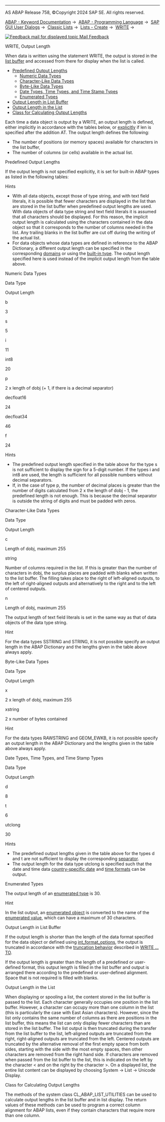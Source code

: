   

* * *

AS ABAP Release 758, ©Copyright 2024 SAP SE. All rights reserved.

[ABAP - Keyword Documentation](https://help.sap.com/doc/abapdocu_758_index_htm/7.58/en-US/abenabap.htm) →  [ABAP - Programming Language](https://help.sap.com/doc/abapdocu_758_index_htm/7.58/en-US/abenabap_reference.htm) →  [SAP GUI User Dialogs](https://help.sap.com/doc/abapdocu_758_index_htm/7.58/en-US/abenabap_screens.htm) →  [Classic Lists](https://help.sap.com/doc/abapdocu_758_index_htm/7.58/en-US/abenabap_dynpro_list.htm) →  [Lists - Create](https://help.sap.com/doc/abapdocu_758_index_htm/7.58/en-US/abenabap_lists.htm) →  [WRITE](https://help.sap.com/doc/abapdocu_758_index_htm/7.58/en-US/abapwrite-.htm) → 

 [![](Mail.gif?object=Mail.gif "Feedback mail for displayed topic") Mail Feedback](mailto:f1_help@sap.com?subject=Feedback%20on%20ABAP%20Documentation&body=Document:%20WRITE%2C%20Output%20Length%2C%20ABENWRITE_OUTPUT_LENGTH%2C%20758%0D%0A%0D%0AError:%0D%0A%0D%0A%0D%0A%0D%0ASuggestion%20for%20improvement:)

WRITE, Output Length

When data is written using the statement WRITE, the output is stored in the [list buffer](https://help.sap.com/doc/abapdocu_758_index_htm/7.58/en-US/abenlist_buffer_glosry.htm "Glossary Entry") and accessed from there for display when the list is called.

-   [Predefined Output Lengths](#@@ITOC@@ABENWRITE_OUTPUT_LENGTH_1)
    -   [Numeric Data Types](#@@ITOC@@ABENWRITE_OUTPUT_LENGTH_2)
    -   [Character-Like Data Types](#@@ITOC@@ABENWRITE_OUTPUT_LENGTH_3)
    -   [Byte-Like Data Types](#@@ITOC@@ABENWRITE_OUTPUT_LENGTH_4)
    -   [Date Types, Time Types, and Time Stamp Types](#@@ITOC@@ABENWRITE_OUTPUT_LENGTH_5)
    -   [Enumerated Types](#@@ITOC@@ABENWRITE_OUTPUT_LENGTH_6)
-   [Output Length in List Buffer](#@@ITOC@@ABENWRITE_OUTPUT_LENGTH_7)
-   [Output Length in the List](#@@ITOC@@ABENWRITE_OUTPUT_LENGTH_8)
-   [Class for Calculating Output Lengths](#@@ITOC@@ABENWRITE_OUTPUT_LENGTH_9)

Each time a data object is output by a WRITE, an output length is defined, either implicitly in accordance with the tables below, or [explicitly](https://help.sap.com/doc/abapdocu_758_index_htm/7.58/en-US/abapwrite-.htm) if len is specified after the addition AT. The output length defines the following:

-   The number of positions (or memory spaces) available for characters in the list buffer,
-   The number of columns (or cells) available in the actual list.

Predefined Output Lengths   

If the output length is not specified explicitly, it is set for built-in ABAP types as listed in the following tables:

Hints

-   With all data objects, except those of type string, and with text field literals, it is possible that fewer characters are displayed in the list than are stored in the list buffer when predefined output lengths are used. With data objects of data type string and text field literals it is assumed that all characters should be displayed. For this reason, the implicit output length is calculated using the characters contained in the data object so that it corresponds to the number of columns needed in the list. Any trailing blanks in the list buffer are cut off during the writing of the actual list.
-   For data objects whose data types are defined in reference to the ABAP Dictionary, a different output length can be specified in the corresponding [domains](https://help.sap.com/doc/abapdocu_758_index_htm/7.58/en-US/abenddic_domains.htm) or using the [built-in type](https://help.sap.com/doc/abapdocu_758_index_htm/7.58/en-US/abenddic_builtin_types.htm). The output length specified here is used instead of the implicit output length from the table above.

Numeric Data Types   

Data Type

Output Length

b

3

s

5

i

11

int8

20

p

2 x length of dobj (+ 1, if there is a decimal separator)

decfloat16

24

decfloat34

46

f

24

Hints

-   The predefined output length specified in the table above for the type s is not sufficient to display the sign for a 5-digit number. If the types i and int8 are used, the length is sufficient for all possible numbers without decimal separators.
-   If, in the case of type p, the number of decimal places is greater than the number of digits calculated from 2 x the length of dobj - 1, the predefined length is not enough. This is because the decimal separator is outside the string of digits and must be padded with zeros.

Character-Like Data Types   

Data Type

Output Length

c

Length of dobj, maximum 255

string

Number of columns required in the list. If this is greater than the number of characters in dobj, the surplus places are padded with blanks when written to the list buffer. The filling takes place to the right of left-aligned outputs, to the left of right-aligned outputs and alternatively to the right and to the left of centered outputs.

n

Length of dobj, maximum 255

The output length of text field literals is set in the same way as that of data objects of the data type string.

Hint

For the data types SSTRING and STRING, it is not possible specify an output length in the ABAP Dictionary and the lengths given in the table above always apply.

Byte-Like Data Types   

Data Type

Output Length

x

2 x length of dobj, maximum 255

xstring

2 x number of bytes contained

Hint

For the data types RAWSTRING and GEOM\_EWKB, it is not possible specify an output length in the ABAP Dictionary and the lengths given in the table above always apply.

Date Types, Time Types, and Time Stamp Types   

Data Type

Output Length

d

8

t

6

utclong

30

Hints

-   The predefined output lengths given in the table above for the types d and t are not sufficient to display the corresponding [separator](https://help.sap.com/doc/abapdocu_758_index_htm/7.58/en-US/abenwrite_formats.htm).
-   The output length for the data type utclong is specified such that the date and time data [country-specific date](https://help.sap.com/doc/abapdocu_758_index_htm/7.58/en-US/abendate_formats.htm) and [time formats](https://help.sap.com/doc/abapdocu_758_index_htm/7.58/en-US/abentime_formats.htm) can be output.

Enumerated Types   

The output length of an [enumerated type](https://help.sap.com/doc/abapdocu_758_index_htm/7.58/en-US/abenenum_type_glosry.htm "Glossary Entry") is 30.

Hint

In the list output, an [enumerated object](https://help.sap.com/doc/abapdocu_758_index_htm/7.58/en-US/abenenumerated_object_glosry.htm "Glossary Entry") is converted to the name of the [enumerated value](https://help.sap.com/doc/abapdocu_758_index_htm/7.58/en-US/abenenumerated_value_glosry.htm "Glossary Entry"), which can have a maximum of 30 characters.

Output Length in List Buffer   

If the output length is shorter than the length of the data format specified for the data object or defined using [int\_format\_options](https://help.sap.com/doc/abapdocu_758_index_htm/7.58/en-US/abapwrite_int_options.htm), the output is truncated in accordance with the [truncation behavior](https://help.sap.com/doc/abapdocu_758_index_htm/7.58/en-US/abenwrite_truncations.htm) described in [WRITE ... TO](https://help.sap.com/doc/abapdocu_758_index_htm/7.58/en-US/abapwrite_to.htm).

If the output length is greater than the length of a predefined or user-defined format, this output length is filled in the list buffer and output is arranged there according to the predefined or user-defined alignment. Space that is not required is filled with blanks.

Output Length in the List   

When displaying or spooling a list, the content stored in the list buffer is passed to the list. Each character generally occupies one position in the list buffer. However, a character can occupy more than one column in the list (this is particularly the case with East Asian characters). However, since the list only contains the same number of columns as there are positions in the list buffer, this means the list can only display fewer characters than are stored in the list buffer. The list output is then truncated during the transfer from the list buffer to the list, left-aligned outputs are truncated from the right, right-aligned outputs are truncated from the left. Centered outputs are truncated by the alternative removal of the first empty space from both sides, starting with the side with the most empty spaces, then other characters are removed from the right hand side. If characters are removed when passed from the list buffer to the list, this is indicated on the left by the character < and on the right by the character \>. On a displayed list, the entire list content can be displayed by choosing System → List → Unicode Display.

Class for Calculating Output Lengths   

The methods of the system class CL\_ABAP\_LIST\_UTILITIES can be used to calculate output lengths in the list buffer and in list display. The return values of these methods can be used to program a correct column alignment for ABAP lists, even if they contain characters that require more than one column.